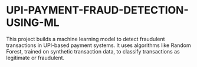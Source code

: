 # UPI-PAYMENT-FRAUD-DETECTION-USING-ML
This project builds a machine learning model to detect fraudulent transactions in UPI-based payment systems. It uses algorithms like Random Forest, trained on synthetic transaction data, to classify transactions as legitimate or fraudulent. 
